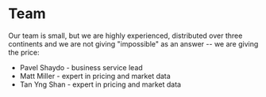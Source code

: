 # Team

Our team is small, but we are highly experienced, distributed over three
continents and we are not giving "impossible" as an answer -- we are giving
the price:

- Pavel Shaydo - business service lead
- Matt Miller - expert in pricing and market data
- Tan Yng Shan - expert in pricing and market data
